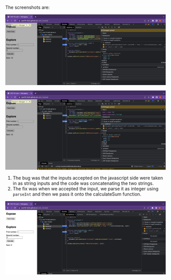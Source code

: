 The screenshots are:

![image](result-CalculateSum.png)

![image](result-dataType.png)

1. The bug was that the inputs accepted on the javascript side were taken in as string inputs and the code was concatenating the two strings. 
2. The fix was when we accepted the input, we parse it as integer using `parseInt` and then we pass it onto the calculateSum function.

![image](fix.png)